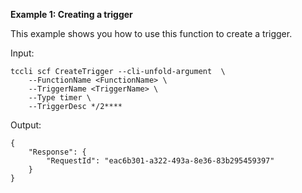 **Example 1: Creating a trigger**

This example shows you how to use this function to create a trigger.

Input: 

```
tccli scf CreateTrigger --cli-unfold-argument  \
    --FunctionName <FunctionName> \
    --TriggerName <TriggerName> \
    --Type timer \
    --TriggerDesc */2****
```

Output: 
```
{
    "Response": {
        "RequestId": "eac6b301-a322-493a-8e36-83b295459397"
    }
}
```

